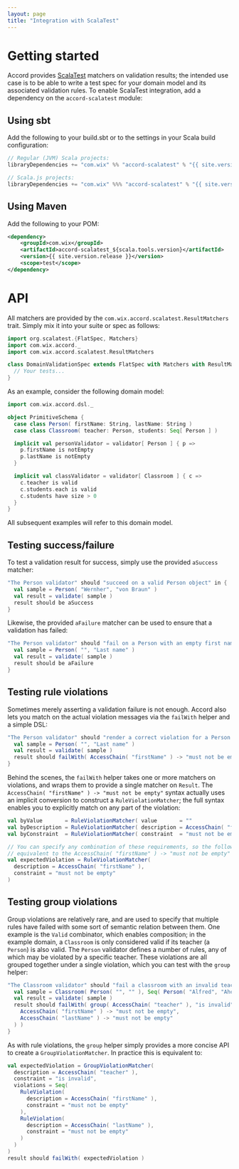 ```yaml
---
layout: page
title: "Integration with ScalaTest"
---
```


# Getting started

Accord provides [ScalaTest](http://www.scalatest.org/) matchers on validation results; the intended use case is to be able to write a test spec for your domain model and its associated validation rules. To enable ScalaTest integration, add a dependency on the `accord-scalatest` module:

## Using sbt

Add the following to your build.sbt or to the settings in your Scala build configuration:

```scala
// Regular (JVM) Scala projects:
libraryDependencies += "com.wix" %% "accord-scalatest" % "{{ site.version.release }}" % "test"

// Scala.js projects:
libraryDependencies += "com.wix" %%% "accord-scalatest" % "{{ site.version.release }}" % "test"
```

## Using Maven

Add the following to your POM:

```xml
<dependency>
    <groupId>com.wix</groupId>
    <artifactId>accord-scalatest_${scala.tools.version}</artifactId>
    <version>{{ site.version.release }}</version>
    <scope>test</scope>
</dependency>
```

# API

All matchers are provided by the `com.wix.accord.scalatest.ResultMatchers` trait. Simply mix it into your suite or spec as follows:

```scala
import org.scalatest.{FlatSpec, Matchers}
import com.wix.accord._
import com.wix.accord.scalatest.ResultMatchers

class DomainValidationSpec extends FlatSpec with Matchers with ResultMatchers {
  // Your tests...
}
```

As an example, consider the following domain model:

```scala
import com.wix.accord.dsl._

object PrimitiveSchema {
  case class Person( firstName: String, lastName: String )
  case class Classroom( teacher: Person, students: Seq[ Person ] )

  implicit val personValidator = validator[ Person ] { p =>
    p.firstName is notEmpty
    p.lastName is notEmpty
  }

  implicit val classValidator = validator[ Classroom ] { c =>
    c.teacher is valid
    c.students.each is valid
    c.students have size > 0
  }
}
```

All subsequent examples will refer to this domain model.

## Testing success/failure

To test a validation result for success, simply use the provided `aSuccess` matcher:

```scala
"The Person validator" should "succeed on a valid Person object" in {
  val sample = Person( "Wernher", "von Braun" )
  val result = validate( sample )
  result should be aSuccess
}
```

Likewise, the provided `aFailure` matcher can be used to ensure that a validation has failed:

```scala
"The Person validator" should "fail on a Person with an empty first name" in {
  val sample = Person( "", "Last name" )
  val result = validate( sample )
  result should be aFailure
}
```

## Testing rule violations

Sometimes merely asserting a validation failure is not enough. Accord also lets you match on the actual violation messages via the `failWith` helper and a simple DSL:

```scala
"The Person validator" should "render a correct violation for a Person with an empty first name" {
  val sample = Person( "", "Last name" )
  val result = validate( sample )
  result should failWith( AccessChain( "firstName" ) -> "must not be empty" )
}
```

Behind the scenes, the `failWith` helper takes one or more matchers on violations, and wraps them to provide a single matcher on `Result`. The `AccessChain( "firstName" ) -> "must not be empty"` syntax actually uses an implicit conversion to construct a `RuleViolationMatcher`; the full syntax enables you to explicitly match on any part of the violation:

```scala
val byValue       = RuleViolationMatcher( value       = ""                         )
val byDescription = RuleViolationMatcher( description = AccessChain( "firstName" ) )
val byConstraint  = RuleViolationMatcher( constraint  = "must not be empty"        )

// You can specify any combination of these requirements, so the following is
// equivalent to the AccessChain( "firstName" ) -> "must not be empty" syntax:
val expectedViolation = RuleViolationMatcher(
  description = AccessChain( "firstName" ),
  constraint = "must not be empty"
)
```

## Testing group violations

Group violations are relatively rare, and are used to specify that multiple rules have failed with some sort of semantic relation between them. One example is the `Valid` combinator, which enables composition; in the example domain, a `Classroom` is only considered valid if its teacher (a `Person`) is also valid. The `Person` validator defines a number of rules, any of which may be violated by a specific teacher. These violations are all grouped together under a single violation, which you can test with the `group` helper:

```scala
"The Classroom validator" should "fail a classroom with an invalid teacher" in {
  val sample = Classroom( Person( "", "" ), Seq( Person( "Alfred", "Aho" ) ) )
  val result = validate( sample )
  result should failWith( group( AccessChain( "teacher" ), "is invalid",
    AccessChain( "firstName" ) -> "must not be empty",
    AccessChain( "lastName" ) -> "must not be empty"
  ) )
}
```

As with rule violations, the `group` helper simply provides a more concise API to create a `GroupViolationMatcher`. In practice this is equivalent to:

```scala
val expectedViolation = GroupViolationMatcher(
  description = AccessChain( "teacher" ),
  constraint = "is invalid",
  violations = Seq(
    RuleViolation(
      description = AccessChain( "firstName" ), 
      constraint = "must not be empty" 
    ),
    RuleViolation(
      description = AccessChain( "lastName" ),
      constraint = "must not be empty" 
    )
  )
)
result should failWith( expectedViolation )
```





